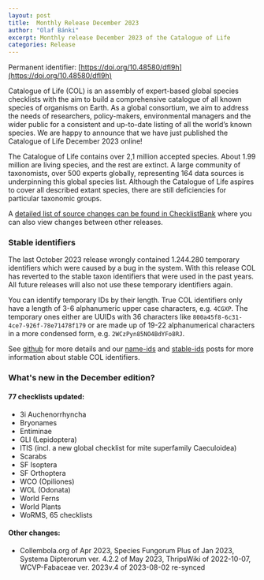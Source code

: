 ```yaml
---
layout: post
title:  Monthly Release December 2023
author: "Olaf Bánki"
excerpt: Monthly release December 2023 of the Catalogue of Life
categories: Release
---
```


Permanent identifier: [https://doi.org/10.48580/dfl9h](https://doi.org/10.48580/dfl9h)

Catalogue of Life (COL) is an assembly of expert-based global species checklists with the aim to build a comprehensive catalogue of all known species of organisms on Earth. 
As a global consortium, we aim to address the needs of researchers, policy-makers, environmental managers and the wider public for a consistent and up-to-date listing of all the world’s known species. 
We are happy to announce that we have just published the Catalogue of Life December 2023 online!

The Catalogue of Life contains over 2,1 million accepted species. About 1.99 million are living species, and the rest are extinct. A large community of taxonomists, over 500 experts globally, representing 164 data sources is underpinning this global species list.
Although the Catalogue of Life aspires to cover all described extant species, there are still deficiencies for particular taxonomic groups.

A [detailed list of source changes can be found in ChecklistBank](https://www.checklistbank.org/dataset/281951/sourcemetrics?hideUnchanged=true&releaseKey=278910) where you can also view changes between other releases.

### Stable identifiers

The last October 2023 release wrongly contained 1.244.280 temporary identifiers which were caused by a bug in the system. With this release COL has reverted to the stable taxon identifiers that were used in the past years.
All future releases will also not use these temporary identifiers again.

You can identify temporary IDs by their length.
True COL identifiers only have a length of 3-6 alphanumeric upper case characters, e.g. `4CGXP`.
The temporary ones either are UUIDs with 36 characters like `800a45f8-6c31-4ce7-926f-78e71478f179` 
or are made up of 19-22 alphanumerical characters in a more condensed form, e.g. `2WCzPyn85NO4BdYFo8RJ`.


See [github](https://github.com/CatalogueOfLife/general/issues/100) for more details 
and our [name-ids](https://www.catalogueoflife.org/2022/03/23/name-ids) and [stable-ids](https://www.catalogueoflife.org/2021/04/14/stable-ids) 
posts for more information about stable COL identifiers.


### What's new in the December edition?

#### 77 checklists updated:

 * 3i Auchenorrhyncha
 * Bryonames
 * Entiminae
 * GLI (Lepidoptera)
 * ITIS (incl. a new global checklist for mite superfamily Caeculoidea)
 * Scarabs
 * SF Isoptera
 * SF Orthoptera
 * WCO (Opiliones)
 * WOL (Odonata)
 * World Ferns
 * World Plants
 * WoRMS, 65 checklists

#### Other changes:
 * Collembola.org of Apr 2023, Species Fungorum Plus of Jan 2023, Systema Dipterorum ver. 4.2.2 of May 2023, ThripsWiki of 2022-10-07, WCVP-Fabaceae ver. 2023v.4 of 2023-08-02 re-synced
